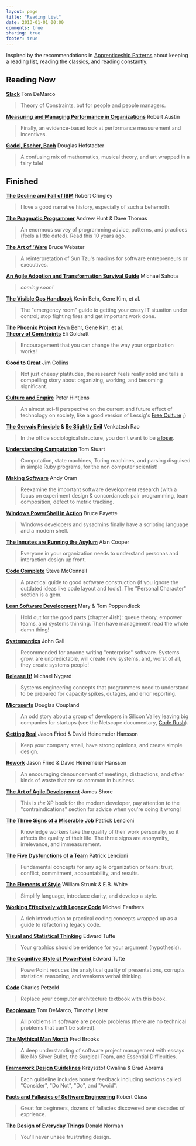 ```yaml
---
layout: page
title: "Reading List"
date: 2013-01-01 00:00
comments: true
sharing: true
footer: true
---
```


Inspired by the recommendations in [Apprenticeship Patterns](http://www.amazon.com/dp/0596518382) about keeping a reading list, reading the classics, and reading constantly.

## Reading Now

**[Slack](http://www.amazon.com/dp/0932633617)** Tom DeMarco

> Theory of Constraints, but for people and people managers.

**[Measuring and Managing Performance in Organizations](http://www.amazon.com/dp/0932633366)** Robert Austin

> Finally, an evidence-based look at performance measurement and incentives.

**[Godel, Escher, Bach](http://www.amazon.com/dp/0465026567)** Douglas Hofstadter

> A confusing mix of mathematics, musical theory, and art wrapped in a fairy tale!

## Finished

**[The Decline and Fall of IBM](http://www.amazon.com/dp/B00KRHWZ22)** Robert Cringley

> I love a good narrative history, especially of such a behemoth.

**[The Pragmatic Programmer](http://www.amazon.com/dp/0735619670)** Andrew Hunt & Dave Thomas

> An enormous survey of programming advice, patterns, and practices (feels a little dated). Read this 10 years ago.

**[The Art of 'Ware](http://www.amazon.com/dp/1558513965)** Bruce Webster

> A reinterpretation of Sun Tzu's maxims for software entrepreneurs or executives.

**[An Agile Adoption and Transformation Survival Guide](http://www.amazon.com/dp/1105735729)** Michael Sahota

> _coming soon!_

**[The Visible Ops Handbook](http://www.amazon.com/dp/0975568612)** Kevin Behr, Gene Kim, et al.

> The "emergency room" guide to getting your crazy IT situation under control; stop fighting fires and get important work done.

**[The Phoenix Project](http://www.amazon.com/dp/0988262509)** Kevn Behr, Gene Kim, et al.  
**[Theory of Constraints](http://www.amazon.com/dp/0884271668)** Eli Goldratt

> Encouragement that you can change the way your organization works!

**[Good to Great](http://www.amazon.com/dp/0066620996)** Jim Collins

> Not just cheesy platitudes, the research feels really solid and tells a compelling story about organizing, working, and becoming significant.

**[Culture and Empire](http://www.amazon.com/dp/B00GF48Z4S)** Peter Hintjens

> An almost sci-fi perspective on the current and future effect of technology on society, like a good version of Lessig's [Free Culture](http://www.amazon.com/dp/0143034650) ;)

**[The Gervais Principle](http://www.amazon.com/dp/B00F9IV64W) & [Be Slightly Evil](http://www.amazon.com/dp/B00F8JTYH8)** Venkatesh Rao

> In the office sociological structure, you don't want to be [a loser](http://www.ribbonfarm.com/wp-content/uploads/2009/10/hughMcLeodCompanyHierarchy.jpg).

**[Understanding Computation](http://www.amazon.com/dp/B00CT3C4IM)** Tom Stuart

> Computation, state machines, Turing machines, and parsing disguised in simple Ruby programs, for the non computer scientist!

**[Making Software](http://www.amazon.com/dp/0596808321)** Andy Oram

> Reexamine the important software development research (with a focus on experiment design & concordance): pair programming, team composition, defect to metric tracking.

**[Windows PowerShell in Action](http://www.amazon.com/dp/1932394907)** Bruce Payette

> Windows developers and sysadmins finally have a scripting language and a modern shell.

**[The Inmates are Running the Asylum](http://www.amazon.com/dp/0672326140)** Alan Cooper

> Everyone in your organization needs to understand personas and interaction design up front.

**[Code Complete](http://www.amazon.com/dp/0735619670)** Steve McConnell

> A practical guide to good software construction (if you ignore the outdated ideas like code layout and tools). The "Personal Character" section is a gem.

**[Lean Software Development](http://www.amazon.com/dp/0321150783)** Mary & Tom Poppendieck

> Hold out for the good parts (chapter 4ish): queue theory, empower teams, and systems thinking. Then have management read the whole damn thing!

**[Systemantics](http://www.amazon.com/dp/070450331X)** John Gall

> Recommended for anyone writing "enterprise" software. Systems grow, are unpredictable, will create new systems, and, worst of all, they create systems people!

**[Release It!](http://www.amazon.com/dp/0978739213)** Michael Nygard

> Systems engineering concepts that programmers need to understand to be prepared for capacity spikes, outages, and error reporting.

**[Microserfs](http://www.amazon.com/dp/0061624268)** Douglas Coupland

> An odd story about a group of developers in Silicon Valley leaving big companies for startups (see the Netscape documentary, [Code Rush](http://www.youtube.com/watch?v=u404SLJj7ig)).

**[Getting Real](http://www.amazon.com/dp/0578012812)** Jason Fried & David Heinemeier Hansson

> Keep your company small, have strong opinions, and create simple design.

**[Rework](http://www.amazon.com/dp/0307463745)** Jason Fried & David Heinemeier Hansson

> An encouraging denouncement of meetings, distractions, and other kinds of waste that are so common in business.

**[The Art of Agile Development](http://www.amazon.com/dp/0596527675)** James Shore

> This is _the_ XP book for the modern developer, pay attention to the "contraindications" section for advice when you're doing it wrong!

**[The Three Signs of a Miserable Job](http://www.amazon.com/dp/0787995312)** Patrick Lencioni

> Knowledge workers take the quality of their work personally, so it affects the quality of their life. The three signs are anonymity, irrelevance, and immeasurement.

**[The Five Dysfunctions of a Team](http://www.amazon.com/dp/0787960756)** Patrick Lencioni

> Fundamental concepts for any agile organization or team: trust, conflict, commitment, accountability, and results.

**[The Elements of Style](http://www.amazon.com/dp/0205313426)** William Strunk & E.B. White

> Simplify language, introduce clarity, and develop a style.

**[Working Effectively with Legacy Code](http://www.amazon.com/dp/0131177052)** Michael Feathers

> A rich introduction to practical coding concepts wrapped up as a guide to refactoring legacy code.

**[Visual and Statistical Thinking](http://www.amazon.com/dp/0961392134)** Edward Tufte

> Your graphics should be evidence for your argument (hypothesis).

**[The Cognitive Style of PowerPoint](http://www.amazon.com/dp/0961392169)** Edward Tufte

> PowerPoint reduces the analytical quality of presentations, corrupts statistical reasoning, and weakens verbal thinking.

**[Code](http://www.amazon.com/dp/0735611319)** Charles Petzold

> Replace your computer architecture textbook with this book.

**[Peopleware](http://www.amazon.com/dp/0932633439)** Tom DeMarco, Timothy Lister

> All problems in software are people problems (there are no technical problems that can't be solved).

**[The Mythical Man Month](http://www.amazon.com/dp/0201835959)** Fred Brooks

> A deep understanding of software project management with essays like No Silver Bullet, the Surgical Team, and Essential Difficulties.

**[Framework Design Guidelines](http://www.amazon.com/dp/0321246756)** Krzysztof Cwalina & Brad Abrams

> Each guideline includes honest feedback including sections called "Consider", "Do Not", "Do", and "Avoid".

**[Facts and Fallacies of Software Engineering](http://www.amazon.com/dp/0321117425)** Robert Glass

> Great for beginners, dozens of fallacies discovered over decades of exprience.

**[The Design of Everyday Things](http://www.amazon.com/dp/0465067107)** Donald Norman

> You'll never unsee frustrating design.

